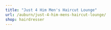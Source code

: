 ```yaml
---
title: "Just 4 Him Men's Haircut Lounge"
url: /auburn/just-4-him-mens-haircut-lounge/
shop: hairdresser
---
```

